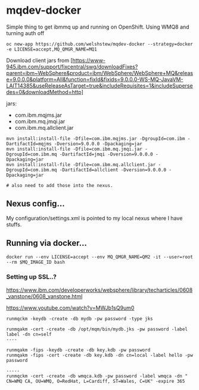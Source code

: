 # mqdev-docker

Simple thing to get ibmmq up and running on OpenShift.  Using WMQ8 and turning auth off

```
oc new-app https://github.com/welshstew/mqdev-docker --strategy=docker -e LICENSE=accept,MQ_QMGR_NAME=MQ1
```

Download client jars from [https://www-945.ibm.com/support/fixcentral/swg/downloadFixes?parent=ibm~WebSphere&product=ibm/WebSphere/WebSphere+MQ&release=9.0.0.0&platform=All&function=fixId&fixids=9.0.0.0-WS-MQ-JavaVM-LAIT14385&useReleaseAsTarget=true&includeRequisites=1&includeSupersedes=0&downloadMethod=http]

jars:

- com.ibm.mqjms.jar
- com.ibm.mq.jmqi.jar
- com.ibm.mq.allclient.jar


```
mvn install:install-file -Dfile=com.ibm.mqjms.jar -DgroupId=com.ibm -DartifactId=mqjms -Dversion=9.0.0.0 -Dpackaging=jar
mvn install:install-file -Dfile=com.ibm.mq.jmqi.jar -DgroupId=com.ibm.mq -DartifactId=jmqi -Dversion=9.0.0.0 -Dpackaging=jar
mvn install:install-file -Dfile=com.ibm.mq.allclient.jar -DgroupId=com.ibm.mq -DartifactId=allclient -Dversion=9.0.0.0 -Dpackaging=jar

# also need to add those into the nexus.

```

## Nexus config...

My configuration/settings.xml is pointed to my local nexus where I have stuffs.

## Running via docker...

```
docker run --env LICENSE=accept --env MQ_QMGR_NAME=QM2 -it --user=root --rm $MQ_IMAGE_ID bash
```

### Setting up SSL..?

https://www.ibm.com/developerworks/websphere/library/techarticles/0608_vanstone/0608_vanstone.html

https://www.youtube.com/watch?v=MWJb1sQ9um0

```
runmqckm -keydb -create -db mydb -pw password -type jks

runmqakm -cert -create -db /opt/mqm/bin/mydb.jks -pw password -label label -dn cn=self
----

runmqakm -fips -keydb -create -db key.kdb -pw password
runmqakm -fips -cert -create -db key.kdb -dn cn=local -label hello -pw password

-----
runmqckm -cert -create -db wmqca.kdb -pw password -label wmqca -dn " CN=WMQ CA, OU=WMQ, O=RedHat, L=Cardiff, ST=Wales, C=UK" -expire 365

```
